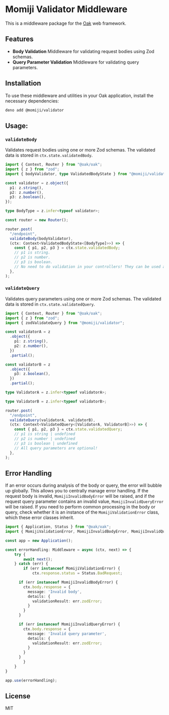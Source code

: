 # Momiji Validator Middleware

This is a middleware package for the [Oak](https://github.com/oakserver/oak) web
framework.

## Features

- **Body Validation** Middleware for validating request bodies using Zod
  schemas.
- **Query Parameter Validation** Middleware for validating query parameters.

## Installation

To use these middleware and utilities in your Oak application, install the
necessary dependencies:

```bash
deno add @momiji/validator
```

## Usage:

### `validateBody`

Validates request bodies using one or more Zod schemas. The validated data is
stored in `ctx.state.validatedBody`.

```ts
import { Context, Router } from "@oak/oak";
import { z } from "zod";
import { bodyValidator, type ValidatedBodyState } from "@momiji/validator";

const validator = z.object({
  p1: z.string(),
  p2: z.number(),
  p3: z.boolean(),
});

type BodyType = z.infer<typeof validator>;

const router = new Router();

router.post(
  "/endpoint",
  validateBody(bodyValidator),
  (ctx: Context<ValidatedBodyState<[BodyType]>>) => {
    const { p1, p2, p3 } = ctx.state.validatedBody;
    // p1 is string.
    // p2 is number.
    // p3 is boolean.
    // No need to do validation in your controllers! They can be used as a trusted source!
  },
);
```

### `validateQuery`

Validates query parameters using one or more Zod schemas. The validated data is
stored in `ctx.state.validatedQuery`.

```ts
import { Context, Router } from "@oak/oak";
import { z } from "zod";
import { zodValidateQuery } from "@momiji/validator";

const validatorA = z
  .object({
    p1: z.string(),
    p2: z.number(),
  })
  .partial();

const validatorB = z
  .object({
    p3: z.boolean(),
  })
  .partial();

type ValidatorA = z.infer<typeof validatorA>;

type ValidatorB = z.infer<typeof validatorB>;

router.post(
  "/endpoint",
  validateQuery(validatorA, validatorB),
  (ctx: Context<ValidatedQuery<[ValidatorA, ValidatorB]>>) => {
    const { p1, p2, p3 } = ctx.state.validatedQuery;
    // p1 is string | undefined
    // p2 is number | undefined
    // p3 is boolean | undefined
    // All query parameters are optional!
  },
);
```

## Error Handling

If an error occurs during analysis of the body or query, the error will bubble
up globally. This allows you to centrally manage error handling. If the request
body is invalid, `MomijiInvalidBodyError` will be raised, and if the request
query parameter contains an invalid value, `MomijiInvalidQueryError` will be
raised. If you need to perform common processing in the body or query, check
whether it is an instance of the `MomijiValidationError` class, which these
error classes inherit.

```ts
import { Application, Status } from "@oak/oak";
import { MomijiValidationError, MomijiInvalidBodyError, MomijiInvalidQueryError } from "@momiji/validator";

const app = new Application();

const errorHandling: Middleware = async (ctx, next) => {
	try {
		await next();
	} catch (err) {
		if (err instanceof MomijiValidationError) {
			ctx.response.status = Status.BadRequest;

      if (err instanceof MomijiInvalidBodyError) {
        ctx.body.response = {
          message: 'Invalid body',
          details: {
            validationResult: err.zodError;
          }
        }
      }

      if (err instanceof MomijiInvalidQueryError) {
        ctx.body.response = {
          message: 'Invalid query parameter',
          details: {
            validationResult: err.zodError;
          }
        }
      }
		}
	}
}

app.use(errorHandling);
```

## License

MIT
